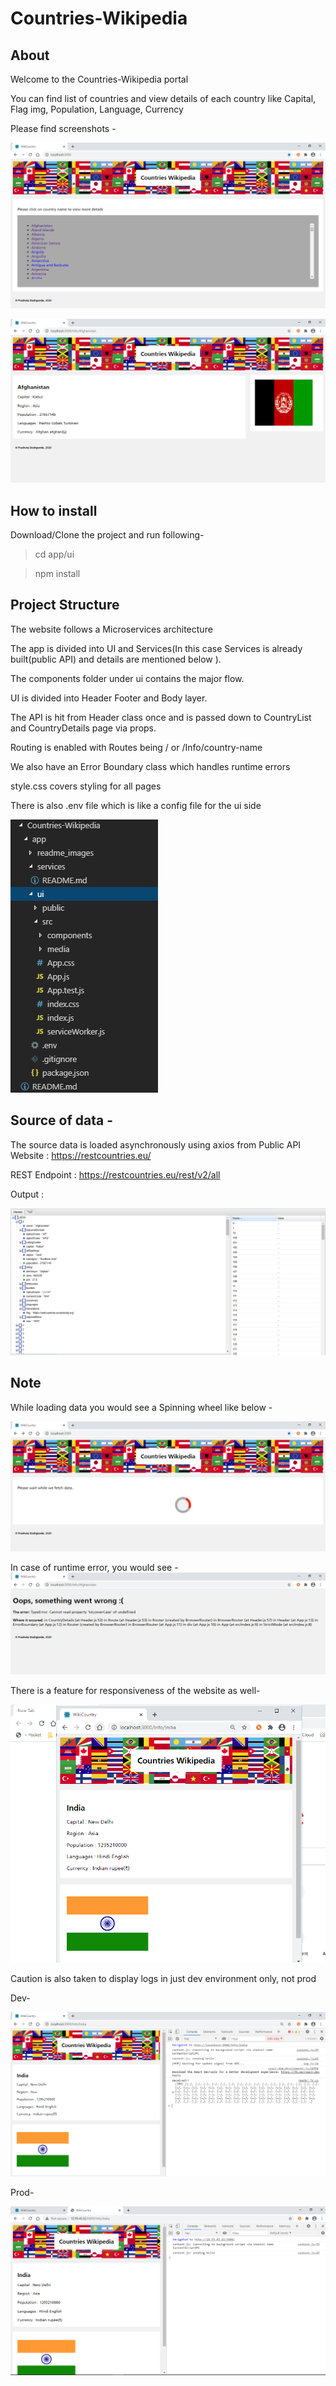 # Countries-Wikipedia

## About 

Welcome to the Countries-Wikipedia portal

You can find list of countries and view details of each country like Capital, Flag img, Population, Language, Currency

Please find screenshots - 

![](app/readme_images/CountryList.PNG)

![](app/readme_images/CountryDetails.PNG)

## How to install

Download/Clone the project and run following-
> cd app/ui

> npm install

## Project Structure

The website follows a Microservices architecture

The app is divided into UI and Services(In this case Services is already built(public API) and details are mentioned below ).

The components folder under ui contains the major flow.

UI is divided into Header Footer and Body layer.

The API is hit from Header class once and is passed down to CountryList and CountryDetails page via props.

Routing is enabled with Routes being / or /Info/country-name
  
We also have an Error Boundary class which handles runtime errors

style.css covers styling for all pages  

There is also .env file which is like a config file for the ui side

![](app/readme_images/structure.PNG)


## Source of data - 
The source data is loaded asynchronously using axios from Public API Website :  https://restcountries.eu/ 

REST Endpoint : https://restcountries.eu/rest/v2/all

Output : 

![](app/readme_images/REST_Output.PNG)

## Note

While loading data you would see a Spinning wheel like below - 

![](app/readme_images/LoadingSpinner.PNG)

In case of runtime error, you would see -
![](app/readme_images/ErrorHandling.PNG)

There is a feature for responsiveness of the website as well-

![](app/readme_images/Responsive_Screen.PNG)

Caution is also taken to display logs in just dev environment only, not prod 

Dev-

![](app/readme_images/logs_dev.PNG)


Prod-

![](app/readme_images/logs_nondev.PNG)
